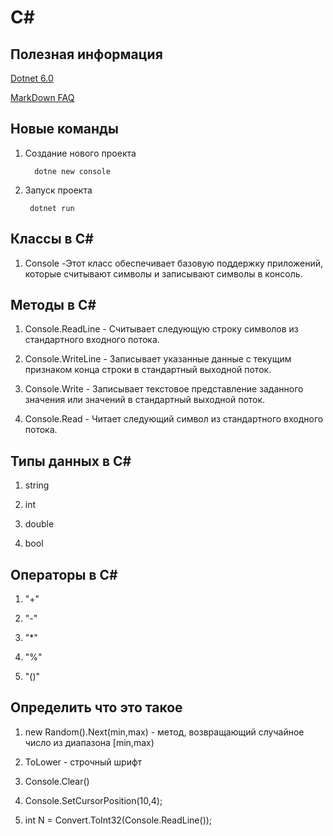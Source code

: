 # C#

## Полезная информация

[Dotnet 6.0](https://dotnet.microsoft.com/en-us/download "Скачать версию 6")

[MarkDown FAQ](https://gist.github.com/Jekins/2bf2d0638163f1294637#Links "Информация по MarkDown")


## Новые команды

1. Создание нового проекта

         dotne new console

2. Запуск проекта

        dotnet run

## Классы в C#

1. Console -Этот класс обеспечивает базовую поддержку приложений, которые считывают символы и записывают символы в консоль.

## Методы в C#

1. Console.ReadLine - Считывает следующую строку символов из стандартного входного потока.

2. Console.WriteLine - Записывает указанные данные с текущим признаком конца строки в стандартный выходной поток.

3. Console.Write - Записывает текстовое представление заданного значения или значений в стандартный выходной поток.

4. Console.Read - Читает следующий символ из стандартного входного потока.


## Типы данных в C#

1. string

2. int

3. double

4. bool

## Операторы в C#

1. "+"

2. "-"

3. "*"

4. "%"

5. "()" 

## Определить что это такое

1. new Random().Next(min,max) - метод, возвращающий случайное число из диапазона [min,max)

2. ToLower - строчный шрифт

3. Console.Clear()

4. Console.SetCursorPosition(10,4);

5. int N = Convert.ToInt32(Console.ReadLine());